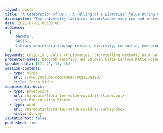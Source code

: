 ```yaml
---
layout: poster
title: 'A Celebration of Us!:  A Telling of a Libraries’ Value During COVID-19 Through Stories and Data'
description: "The university libraries accomplished many new and innovative services and projects through the pandemic with an extremely limited staff and decreasing budgets.  Think about what the libraries could do if more investments were made to advance our excellent services, resources, and personnel. \n\nThis past year and a half have been like no other, and the large, urban library went above and beyond to serve the its community during this time.  A library COVID Data Group was charged to gather data regarding services that demonstrated its value to the university’s mission.\n\nThe timeframe for the data was March 13, 2020 to April 2021.  The Group emailed key staff to gather quantitative data and sent out a survey to all staff to collect qualitative data.  The Group analyzed that data and wrote a report.  The report included data and stories that celebrated all of the new services and hard work that the staff performed over the time of the pandemic. in the areas of student/faculty success, teaching/learning, innovative solutions, online collections, and scholarly content. The findings proved to be an excellent marketing tool and benefitted the library by enabling the Deans and librarians to engage high-level audiences in meaningful conversations. \n"
date: 2021-07-01 08:00:00
audience:
  [
    'PROMIG',
    'SUSIG',
    'Library administration/supervision, diversity, consortia, emerging technologies, reference',
  ]
keywords: COVID-19 ; Value of Libraries; Storytelling Methods; Data Gathering and Analyzing Techniques
presenter-names: Deborah Tenofsky,Ted Baldwin,Catie Carlson,Katie Foran-Mulcahy
speaker-data: [17, 72, 13, 46]
session-contents:
  - type: video
    url: //www.youtube.com/embed/n0g3E0HJ9BQ
    title: Intro Video
supplemental-docs:
  - type: powerpoint
    url: /handouts/libraries-value-covid-19-slides.pptx
    title: Presentation Slides
  - type: word
    url: /handouts/libraries-value-covid-19-survey.docx
    title: Survey
isStaticPost: false
published: true
---
```

